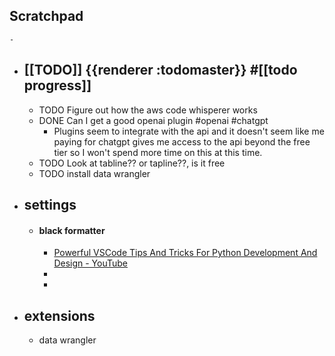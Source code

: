 ## Scratchpad
	-
- ## [[TODO]] {{renderer :todomaster}} #[[todo progress]]
	- TODO Figure out how the aws code whisperer works
	- DONE  Can I get a good openai plugin #openai #chatgpt
		- Plugins seem to integrate with the api and it doesn't seem like me paying for chatgpt gives me access to the api beyond the free tier so I won't spend more time on this at this time.
	- TODO Look at tabline?? or tapline??, is it free
	- TODO install data wrangler
- ## settings
	- #### black formatter
		- [Powerful VSCode Tips And Tricks For Python Development And Design - YouTube](https://youtu.be/fj2tuTIcUys?si=teDGSSNKbpB13U0Q&t=446)
		-
		-
- ## extensions
	- data wrangler